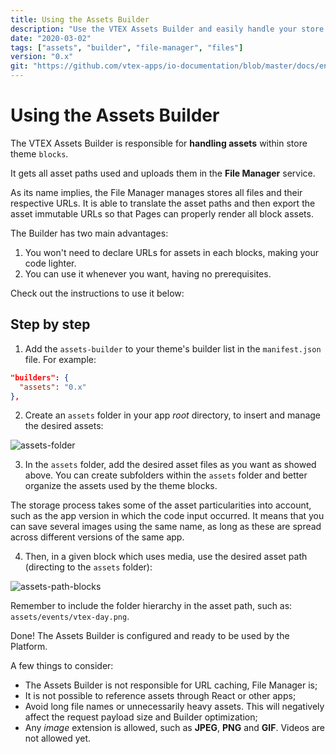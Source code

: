 ```yaml
---
title: Using the Assets Builder
description: "Use the VTEX Assets Builder and easily handle your store block's asset files."
date: "2020-03-02"
tags: ["assets", "builder", "file-manager", "files"]
version: "0.x"
git: "https://github.com/vtex-apps/io-documentation/blob/master/docs/en/Recipes/development/using-the-assets-builder.md"
---
```


# Using the Assets Builder

The VTEX Assets Builder is responsible for **handling assets** within store theme `blocks`. 

It gets all asset paths used and uploads them in the **File Manager** service. 

As its name implies, the File Manager manages stores all files and their respective URLs. It is able to translate the asset paths and then export the asset immutable URLs so that Pages can properly render all block assets. 

The Builder has two main advantages: 

1) You won't need to declare URLs for assets in each blocks, making your code lighter. 
2) You can use it whenever you want, having no prerequisites. 

Check out the instructions to use it below:

## Step by step 

1. Add the `assets-builder` to your theme's builder list in the `manifest.json` file. For example:

```JSON
"builders": {
  "assets": "0.x"
},
```

2. Create an `assets` folder in your app *root* directory, to insert and manage the desired assets:

![assets-folder](https://user-images.githubusercontent.com/52087100/75712413-a6252480-5ca6-11ea-8ef6-7c54752d451f.png)

3. In the `assets` folder, add the desired asset files as you want as showed above. You can create subfolders within the `assets` folder and better organize the assets used by the theme blocks. 

<div class="alert alert-info">
The storage process takes some of the asset particularities into account, such as the app version in which the code input occurred. It means that you can save several images using the same name, as long as these are spread across different versions of the same app. 
</div>

4. Then, in a given block which uses media, use the desired asset path (directing to the `assets` folder):

![assets-path-blocks](https://user-images.githubusercontent.com/52087100/75712419-a7565180-5ca6-11ea-9afe-5ce398f7e0f4.png)

<div class="alert alert-warning">
Remember to include the folder hierarchy in the asset path, such as: <code>assets/events/vtex-day.png</code>.
</div>

Done! The Assets Builder is configured and ready to be used by the Platform. 

A few things to consider: 

- The Assets Builder is not responsible for URL caching, File Manager is; 
- It is not possible to reference assets through React or other apps; 
- Avoid long file names or unnecessarily heavy assets. This will negatively affect the request payload size and Builder optimization;
- Any *image* extension is allowed, such as **JPEG**, **PNG** and **GIF**. Videos are not allowed yet.
